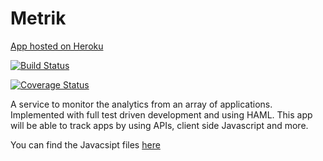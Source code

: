 Metrik
================

[App hosted on Heroku](https://metrik.herokuapp.com/)

[![Build Status](https://travis-ci.org/askl56/Metrik.svg?branch=master)](https://travis-ci.org/askl56/Metrik)

[![Coverage Status](https://coveralls.io/repos/askl56/Metrik/badge.svg)](https://coveralls.io/r/askl56/Metrik)

A service to monitor the analytics from an array of applications. Implemented with full test driven development and using HAML. This app will be able to track apps by using APIs, client side Javascript and more. 

You can find the Javacsipt files [here](https://github.com/askl56/Metrik-JS/)

